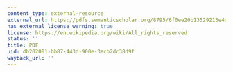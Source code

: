 ```yaml
---
content_type: external-resource
external_url: https://pdfs.semanticscholar.org/8795/6f0ee20b13529213e4d637f9084f3e30ff06.pdf
has_external_license_warning: true
license: https://en.wikipedia.org/wiki/All_rights_reserved
status: ''
title: PDF
uid: db202081-bb87-443d-900e-3ecb2dc38d9f
wayback_url: ''
---
```

